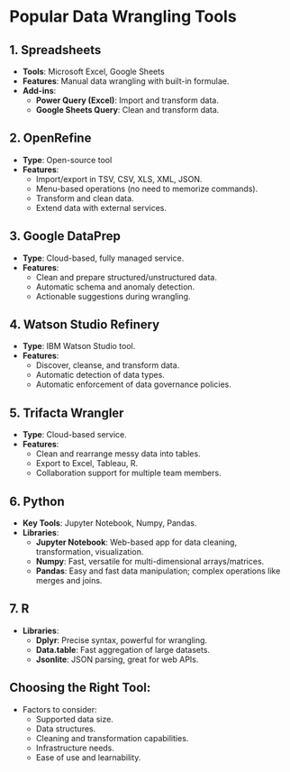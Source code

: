 # Popular Data Wrangling Tools

## 1. **Spreadsheets**
   - **Tools**: Microsoft Excel, Google Sheets
   - **Features**: Manual data wrangling with built-in formulae.
   - **Add-ins**: 
     - **Power Query (Excel)**: Import and transform data.
     - **Google Sheets Query**: Clean and transform data.
  
## 2. **OpenRefine**
   - **Type**: Open-source tool
   - **Features**: 
     - Import/export in TSV, CSV, XLS, XML, JSON.
     - Menu-based operations (no need to memorize commands).
     - Transform and clean data.
     - Extend data with external services.
  
## 3. **Google DataPrep**
   - **Type**: Cloud-based, fully managed service.
   - **Features**:
     - Clean and prepare structured/unstructured data.
     - Automatic schema and anomaly detection.
     - Actionable suggestions during wrangling.

## 4. **Watson Studio Refinery**
   - **Type**: IBM Watson Studio tool.
   - **Features**:
     - Discover, cleanse, and transform data.
     - Automatic detection of data types.
     - Automatic enforcement of data governance policies.
  
## 5. **Trifacta Wrangler**
   - **Type**: Cloud-based service.
   - **Features**:
     - Clean and rearrange messy data into tables.
     - Export to Excel, Tableau, R.
     - Collaboration support for multiple team members.

## 6. **Python**
   - **Key Tools**: Jupyter Notebook, Numpy, Pandas.
   - **Libraries**:
     - **Jupyter Notebook**: Web-based app for data cleaning, transformation, visualization.
     - **Numpy**: Fast, versatile for multi-dimensional arrays/matrices.
     - **Pandas**: Easy and fast data manipulation; complex operations like merges and joins.

## 7. **R**
   - **Libraries**:
     - **Dplyr**: Precise syntax, powerful for wrangling.
     - **Data.table**: Fast aggregation of large datasets.
     - **Jsonlite**: JSON parsing, great for web APIs.

## Choosing the Right Tool:
   - Factors to consider:
     - Supported data size.
     - Data structures.
     - Cleaning and transformation capabilities.
     - Infrastructure needs.
     - Ease of use and learnability.
